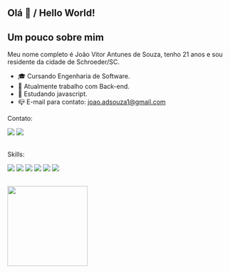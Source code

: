 ## Olá 👋 / Hello World!
  
## Um pouco sobre mim 

Meu nome completo é João Vitor Antunes de Souza, tenho 21 anos e sou residente da cidade de Schroeder/SC.

- 🎓 Cursando Engenharia de Software.
- 🔭 Atualmente trabalho com Back-end.
- 🌱 Estudando javascript. 
- 📪 E-mail para contato: joao.adsouza1@gmail.com 

 
<div>
  <p> Contato: </p> 
  <a href="https://github.com/Joao1-Antunes"> <img src="https://img.shields.io/badge/GitHub-100000?style=for-the-badge&logo=github&logoColor=white"></a>
  <a href="https://www.linkedin.com/in/jo%C3%A3o-vitor-antunes-de-souza-35b444231/"> <img src="https://img.shields.io/badge/LinkedIn-0077B5?style=for-the-badge&logo=linkedin&logoColor=white"></a> 
</div>
<br>
<div>
  <p> Skills: </p>  
  <img src="https://img.shields.io/badge/C-00599C?style=for-the-badge&logo=c&logoColor=white">
  <img src="https://img.shields.io/badge/Java-ED8B00?style=for-the-badge&logo=java&logoColor=white">
  <img src="https://img.shields.io/badge/MySQL-00000F?style=for-the-badge&logo=mysql&logoColor=white">
  <img src="https://img.shields.io/badge/HTML5-E34F26?style=for-the-badge&logo=html5&logoColor=white">
  <img src="https://img.shields.io/badge/CSS3-1572B6?style=for-the-badge&logo=css3&logoColor=white">
  <img src="https://img.shields.io/badge/JavaScript-F7DF1E?style=for-the-badge&logo=javascript&logoColor=black">
</div>
  
  ##
<div> 
  <img height="180cm" src="https://github-readme-stats.vercel.app/api?username=Joao1-Antunes&show_icons=true&theme=dracula"/>
</div> 
  
  
  


